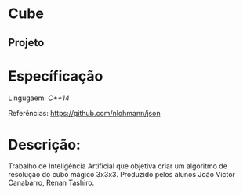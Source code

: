 # Cube
## Projeto ##
# Específicação #

Lingugaem: *C++14*

Referências: https://github.com/nlohmann/json

# Descrição: #
Trabalho de Inteligência Artificial que objetiva criar um algoritmo de resolução do cubo mágico 3x3x3.
Produzido pelos alunos João Victor Canabarro, Renan Tashiro.
